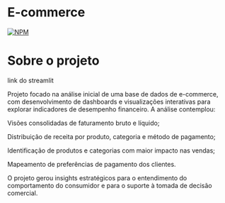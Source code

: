 # E-commerce
[![NPM](https://img.shields.io/npm/l/react)](https://github.com/caiocgoes/E-commerce/blob/main/LICENSE)
# Sobre o projeto
link do streamlit

Projeto focado na análise inicial de uma base de dados de e-commerce, com desenvolvimento de dashboards e visualizações interativas para explorar indicadores de desempenho financeiro. A análise contemplou:

Visões consolidadas de faturamento bruto e líquido;

Distribuição de receita por produto, categoria e método de pagamento;

Identificação de produtos e categorias com maior impacto nas vendas;

Mapeamento de preferências de pagamento dos clientes.

O projeto gerou insights estratégicos para o entendimento do comportamento do consumidor e para o suporte à tomada de decisão comercial.

